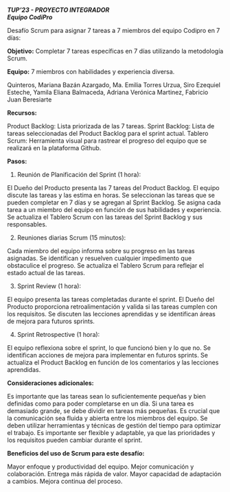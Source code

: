 ***TUP’23 - PROYECTO INTEGRADOR*** 
</BR>***Equipo CodiPro***

Desafío Scrum para asignar 7 tareas a 7 miembros del equipo Codipro en 7 días:

**Objetivo:** Completar 7 tareas específicas en 7 días utilizando la metodología Scrum.

**Equipo:** 7 miembros con habilidades y experiencia diversa.

Quinteros, Mariana
Bazán Azargado, Ma. Emilia
Torres Urzua, Siro Ezequiel
Esteche, Yamila Eliana
Balmaceda, Adriana Verónica
Martinez, Fabricio 
Juan Beresiarte

**Recursos:**

Product Backlog: Lista priorizada de las 7 tareas.
Sprint Backlog: Lista de tareas seleccionadas del Product Backlog para el sprint actual.
Tablero Scrum: Herramienta visual para rastrear el progreso del equipo que se realizará en la plataforma Github.

**Pasos:**

1. Reunión de Planificación del Sprint (1 hora):

El Dueño del Producto presenta las 7 tareas del Product Backlog.
El equipo discute las tareas y las estima en horas.
Se seleccionan las tareas que se pueden completar en 7 días y se agregan al Sprint Backlog.
Se asigna cada tarea a un miembro del equipo en función de sus habilidades y experiencia.
Se actualiza el Tablero Scrum con las tareas del Sprint Backlog y sus responsables.

2. Reuniones diarias Scrum (15 minutos):

Cada miembro del equipo informa sobre su progreso en las tareas asignadas.
Se identifican y resuelven cualquier impedimento que obstaculice el progreso.
Se actualiza el Tablero Scrum para reflejar el estado actual de las tareas.

3. Sprint Review (1 hora):

El equipo presenta las tareas completadas durante el sprint.
El Dueño del Producto proporciona retroalimentación y valida si las tareas cumplen con los requisitos.
Se discuten las lecciones aprendidas y se identifican áreas de mejora para futuros sprints.

4. Sprint Retrospective (1 hora):

El equipo reflexiona sobre el sprint, lo que funcionó bien y lo que no.
Se identifican acciones de mejora para implementar en futuros sprints.
Se actualiza el Product Backlog en función de los comentarios y las lecciones aprendidas.

**Consideraciones adicionales:**

Es importante que las tareas sean lo suficientemente pequeñas y bien definidas como para poder completarse en un día.
Si una tarea es demasiado grande, se debe dividir en tareas más pequeñas.
Es crucial que la comunicación sea fluida y abierta entre los miembros del equipo.
Se deben utilizar herramientas y técnicas de gestión del tiempo para optimizar el trabajo.
Es importante ser flexible y adaptable, ya que las prioridades y los requisitos pueden cambiar durante el sprint.

**Beneficios del uso de Scrum para este desafío:**

Mayor enfoque y productividad del equipo.
Mejor comunicación y colaboración.
Entrega más rápida de valor.
Mayor capacidad de adaptación a cambios.
Mejora continua del proceso.
